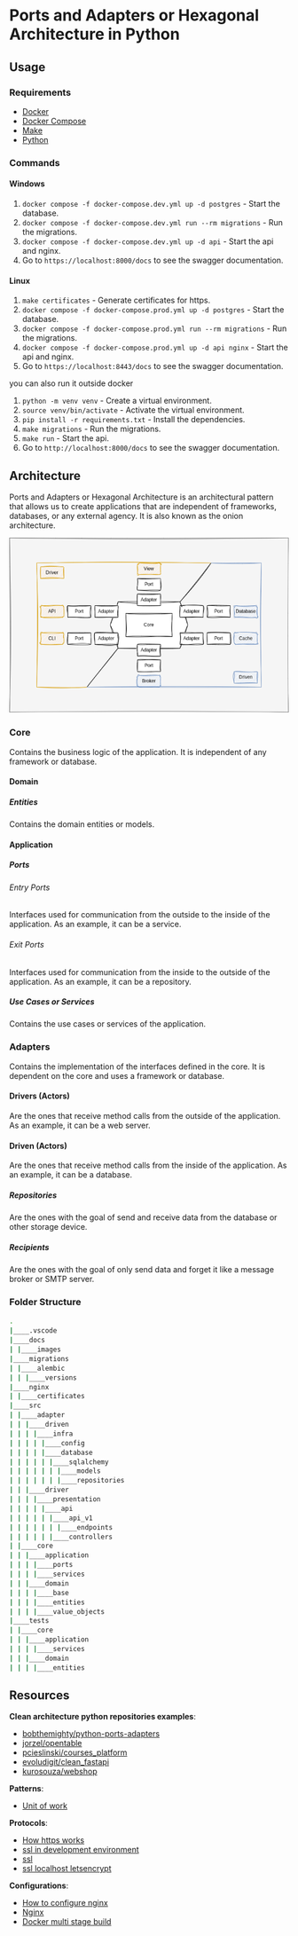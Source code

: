 # Ports and Adapters or Hexagonal Architecture in Python

## Usage

### Requirements

- [Docker](https://docs.docker.com/get-docker/)
- [Docker Compose](https://docs.docker.com/compose/install/)
- [Make](https://www.gnu.org/software/make/)
- [Python](https://www.python.org/downloads/)

### Commands

#### Windows

1. `docker compose -f docker-compose.dev.yml up -d postgres` - Start the database.
2. `docker compose -f docker-compose.dev.yml run --rm migrations` - Run the migrations.
3. `docker compose -f docker-compose.dev.yml up -d api` - Start the api and nginx.
4. Go to `https://localhost:8000/docs` to see the swagger documentation.

#### Linux

1. `make certificates` - Generate certificates for https.
2. `docker compose -f docker-compose.prod.yml up -d postgres` - Start the database.
3. `docker compose -f docker-compose.prod.yml run --rm migrations` - Run the migrations.
4. `docker compose -f docker-compose.prod.yml up -d api nginx` - Start the api and nginx.
5. Go to `https://localhost:8443/docs` to see the swagger documentation.

you can also run it outside docker

1. `python -m venv venv` - Create a virtual environment.
2. `source venv/bin/activate` - Activate the virtual environment.
3. `pip install -r requirements.txt` - Install the dependencies.
4. `make migrations` - Run the migrations.
5. `make run` - Start the api.
6. Go to `http://localhost:8000/docs` to see the swagger documentation.

## Architecture

Ports and Adapters or Hexagonal Architecture is an architectural pattern that allows us to create applications that are independent of frameworks, databases, or any external agency. It is also known as the onion architecture.

![img](./docs/images/ports-adapters.drawio.png)

### Core

Contains the business logic of the application. It is independent of any framework or database.

#### Domain

##### Entities

Contains the domain entities or models.

#### Application

##### Ports

###### Entry Ports

Interfaces used for communication from the outside to the inside of the application. As an example, it can be a service.

###### Exit Ports

Interfaces used for communication from the inside to the outside of the application. As an example, it can be a repository.

##### Use Cases or Services

Contains the use cases or services of the application.

### Adapters

Contains the implementation of the interfaces defined in the core. It is dependent on the core and uses a framework or database.

#### Drivers (Actors)

Are the ones that receive method calls from the outside of the application. As an example, it can be a web server.

#### Driven (Actors)

Are the ones that receive method calls from the inside of the application. As an example, it can be a database.

##### Repositories

Are the ones with the goal of send and receive data from the database or other storage device.

##### Recipients

Are the ones with the goal of only send data and forget it like a message broker or SMTP server.

### Folder Structure

```sh
.
|____.vscode
|____docs
| |____images
|____migrations
| |____alembic
| | |____versions
|____nginx
| |____certificates
|____src
| |____adapter
| | |____driven
| | | |____infra
| | | | |____config
| | | | |____database
| | | | | |____sqlalchemy
| | | | | | |____models
| | | | | | |____repositories
| | |____driver
| | | |____presentation
| | | | |____api
| | | | | |____api_v1
| | | | | | |____endpoints
| | | | | |____controllers
| |____core
| | |____application
| | | |____ports
| | | |____services
| | |____domain
| | | |____base
| | | |____entities
| | | |____value_objects
|____tests
| |____core
| | |____application
| | | |____services
| | |____domain
| | | |____entities
```

## Resources

**Clean architecture python repositories examples**:

- [bobthemighty/python-ports-adapters](https://github.com/bobthemighty/python-ports-adapters)
- [jorzel/opentable](https://github.com/jorzel/opentable)
- [pcieslinski/courses_platform](https://github.com/pcieslinski/courses_platform)
- [evoludigit/clean_fastapi](https://github.com/evoludigit/clean_fastapi)
- [kurosouza/webshop](https://github.com/kurosouza/webshop)

**Patterns**:

- [Unit of work](https://medium.com/@surajit.das0320/understanding-unit-of-work-manager-bcdfb9190d86)

**Protocols**:

- [How https works](https://howhttps.works/)
- [ssl in development environment](https://medium.com/geekculture/webapp-nginx-and-ssl-in-docker-compose-6d02bdbe8fa0)
- [ssl](https://pentacent.medium.com/nginx-and-lets-encrypt-with-docker-in-less-than-5-minutes-b4b8a60d3a71)
- [ssl localhost letsencrypt](https://letsencrypt.org/docs/certificates-for-localhost/)

**Configurations**:

- [How to configure nginx](https://web.archive.org/web/20230321180419/https://www.patricksoftwareblog.com/how-to-configure-nginx-for-a-flask-web-application/)
- [Nginx](https://www.nginx.com/resources/wiki/start/topics/examples/full/)
- [Docker multi stage build](https://pythonspeed.com/articles/multi-stage-docker-python/)
